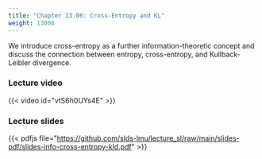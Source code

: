 ```yaml
---
title: "Chapter 13.06: Cross-Entropy and KL"
weight: 13006
---
```

We introduce cross-entropy as a further information-theoretic concept and discuss the connection between entropy, cross-entropy, and Kullback-Leibler divergence.

<!--more-->

### Lecture video

{{< video id="vtS6h0UYs4E" >}}

### Lecture slides

{{< pdfjs file="https://github.com/slds-lmu/lecture_sl/raw/main/slides-pdf/slides-info-cross-entropy-kld.pdf" >}}

